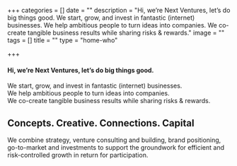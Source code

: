 +++
categories = []
date = ""
description = "Hi, we’re Next Ventures, let’s do big things good.  We start, grow, and invest in fantastic (internet) businesses. We help ambitious people to turn ideas into companies. We co-create tangible business results while sharing risks & rewards."
image = ""
tags = []
title = ""
type = "home-who"

+++
#### Hi, we’re **Next Ventures**, let’s do big things good.

We start, grow, and invest in fantastic (internet) businesses.  
We help ambitious people to turn ideas into companies.  
We co-create tangible business results while sharing risks & rewards.

## Concepts. Creative. Connections. Capital

We combine strategy, venture consulting and building, brand positioning, go-to-market and investments to support the groundwork for efficient and risk-controlled growth in return for participation.